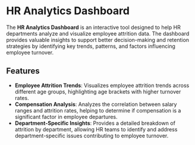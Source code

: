 # HR Analytics Dashboard

The **HR Analytics Dashboard** is an interactive tool designed to help HR departments analyze and visualize employee attrition data. The dashboard provides valuable insights to support better decision-making and retention strategies by identifying key trends, patterns, and factors influencing employee turnover.

## Features

- **Employee Attrition Trends**: Visualizes employee attrition trends across different age groups, highlighting age brackets with higher turnover rates.
- **Compensation Analysis**: Analyzes the correlation between salary ranges and attrition rates, helping to determine if compensation is a significant factor in employee departures.
- **Department-Specific Insights**: Provides a detailed breakdown of attrition by department, allowing HR teams to identify and address department-specific issues contributing to employee turnover.

